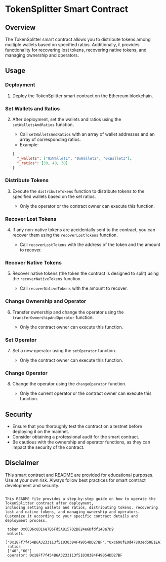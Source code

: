 # TokenSplitter Smart Contract

## Overview

The TokenSplitter smart contract allows you to distribute tokens among multiple wallets based on specified ratios. Additionally,
it provides functionality for recovering lost tokens, recovering native tokens, and managing ownership and operators.

## Usage

### Deployment

1. Deploy the TokenSplitter smart contract on the Ethereum blockchain.

### Set Wallets and Ratios

2. After deployment, set the wallets and ratios using the `setWalletsAndRatios` function.

   - Call `setWalletsAndRatios` with an array of wallet addresses and an array of corresponding ratios.
   - Example:

   ```json
   {
     "_wallets": ["0xWallet1", "0xWallet2", "0xWallet3"],
     "_ratios": [30, 40, 30]
   }
   ```

### Distribute Tokens

3. Execute the `distributeTokens` function to distribute tokens to the specified wallets based on the set ratios.

   - Only the operator or the contract owner can execute this function.

### Recover Lost Tokens

4. If any non-native tokens are accidentally sent to the contract, you can recover them using the `recoverLostTokens` function.

   - Call `recoverLostTokens` with the address of the token and the amount to recover.

### Recover Native Tokens

5. Recover native tokens (the token the contract is designed to split) using the `recoverNativeTokens` function.

   - Call `recoverNativeTokens` with the amount to recover.

### Change Ownership and Operator

6. Transfer ownership and change the operator using the `transferOwnershipAndOperator` function.

   - Only the contract owner can execute this function.

### Set Operator

7. Set a new operator using the `setOperator` function.

   - Only the contract owner can execute this function.

### Change Operator

8. Change the operator using the `changeOperator` function.

   - Only the current operator or the contract owner can execute this function.

## Security

- Ensure that you thoroughly test the contract on a testnet before deploying it on the mainnet.
- Consider obtaining a professional audit for the smart contract.
- Be cautious with the ownership and operator functions, as they can impact the security of the contract.

## Disclaimer

This smart contract and README are provided for educational purposes. Use at your own risk. Always follow best practices for smart contract development and security.
```

This README file provides a step-by-step guide on how to operate the TokenSplitter contract after deployment,
including setting wallets and ratios, distributing tokens, recovering lost and native tokens, and managing ownership and operators.
Customize it according to your specific contract details and deployment process.

 token 0x6CB6c8D16e7B6Fd5A815702B824e6Dfdf148a7D9
 wallets
 ["0x18Ff7f454B6A3233113f51030384F49054DD27BF","0xc690fE0d47803ed50E1EA7109a9750360117aa22"]
 ratios
 ["40","60"]
 operator: 0x18Ff7f454B6A3233113f51030384F49054DD27BF
